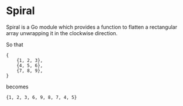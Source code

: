 # Spiral

Spiral is a Go module which provides a function to flatten a rectangular array unwrapping it in the clockwise direction.

So that 
```
{
    {1, 2, 3},
    {4, 5, 6},
    {7, 8, 9},
}
```
becomes
```
{1, 2, 3, 6, 9, 8, 7, 4, 5}
```